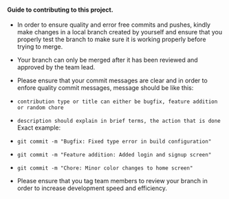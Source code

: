 #### Guide to contributing to this project.

- In order to ensure quality and error free commits and pushes, kindly make changes in a local branch created by yourself and ensure that you properly test the branch to make sure it is working properly before trying to merge.

- Your branch can only be merged after it has been reviewed and approved by the team lead.

- Please ensure that your commit messages are clear and in order to enfore quality commit messages, message should be like this:
 - `contribution type or title can either be bugfix, feature addition or random chore`
 - `description should explain in brief terms, the action that is done`
Exact example:
- `git commit -m "Bugfix: Fixed type error in build configuration"`
- `git commit -m "Feature addition: Added login and signup screen"`
- `git commit -m "Chore: Minor color changes to home screen"`


- Please ensure that you tag team members to review your branch in order to increase development speed and efficiency.



